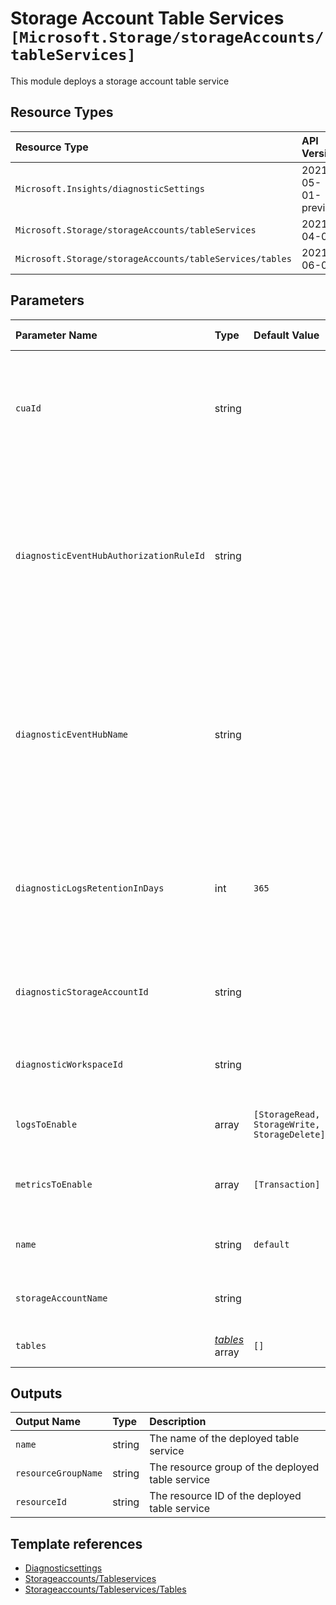 # Storage Account Table Services `[Microsoft.Storage/storageAccounts/tableServices]`

This module deploys a storage account table service

## Resource Types

| Resource Type | API Version |
| :-- | :-- |
| `Microsoft.Insights/diagnosticSettings` | 2021-05-01-preview |
| `Microsoft.Storage/storageAccounts/tableServices` | 2021-04-01 |
| `Microsoft.Storage/storageAccounts/tableServices/tables` | 2021-06-01 |

## Parameters

| Parameter Name | Type | Default Value | Possible Values | Description |
| :-- | :-- | :-- | :-- | :-- |
| `cuaId` | string |  |  | Optional. Customer Usage Attribution ID (GUID). This GUID must be previously registered |
| `diagnosticEventHubAuthorizationRuleId` | string |  |  | Optional. Resource ID of the diagnostic event hub authorization rule for the Event Hubs namespace in which the event hub should be created or streamed to. |
| `diagnosticEventHubName` | string |  |  | Optional. Name of the diagnostic event hub within the namespace to which logs are streamed. Without this, an event hub is created for each log category. |
| `diagnosticLogsRetentionInDays` | int | `365` |  | Optional. Specifies the number of days that logs will be kept for; a value of 0 will retain data indefinitely. |
| `diagnosticStorageAccountId` | string |  |  | Optional. Resource ID of the diagnostic storage account. |
| `diagnosticWorkspaceId` | string |  |  | Optional. Resource ID of a log analytics workspace. |
| `logsToEnable` | array | `[StorageRead, StorageWrite, StorageDelete]` | `[StorageRead, StorageWrite, StorageDelete]` | Optional. The name of logs that will be streamed. |
| `metricsToEnable` | array | `[Transaction]` | `[Transaction]` | Optional. The name of metrics that will be streamed. |
| `name` | string | `default` |  | Optional. The name of the table service |
| `storageAccountName` | string |  |  | Required. Name of the Storage Account. |
| `tables` | _[tables](tables/readme.md)_ array | `[]` |  | Optional. tables to create. |

## Outputs

| Output Name | Type | Description |
| :-- | :-- | :-- |
| `name` | string | The name of the deployed table service |
| `resourceGroupName` | string | The resource group of the deployed table service |
| `resourceId` | string | The resource ID of the deployed table service |

## Template references

- [Diagnosticsettings](https://docs.microsoft.com/en-us/azure/templates/Microsoft.Insights/2021-05-01-preview/diagnosticSettings)
- [Storageaccounts/Tableservices](https://docs.microsoft.com/en-us/azure/templates/Microsoft.Storage/2021-04-01/storageAccounts/tableServices)
- [Storageaccounts/Tableservices/Tables](https://docs.microsoft.com/en-us/azure/templates/Microsoft.Storage/2021-06-01/storageAccounts/tableServices/tables)
